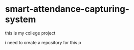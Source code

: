 # smart-attendance-capturing-system

this is my college project

i need to create a repository for this p